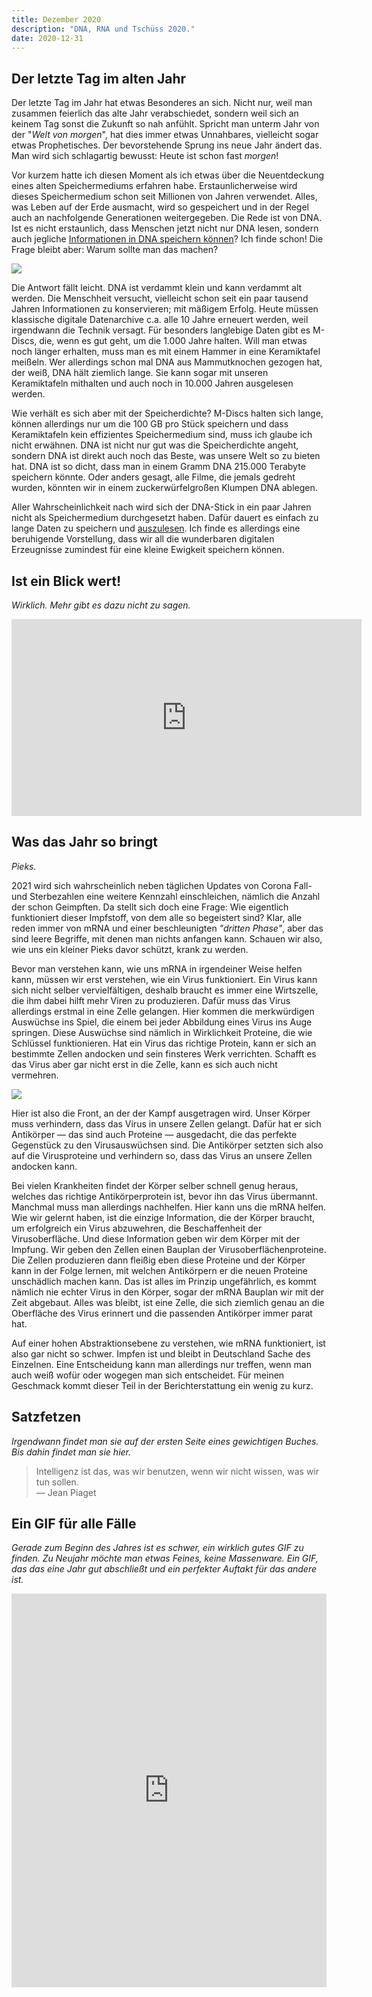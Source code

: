 ```yaml
---
title: Dezember 2020
description: "DNA, RNA und Tschüss 2020."
date: 2020-12-31
---
```


## Der letzte Tag im alten Jahr

Der letzte Tag im Jahr hat etwas Besonderes an sich. Nicht nur, weil man zusammen feierlich das alte Jahr verabschiedet, sondern weil sich an keinem Tag sonst die Zukunft so nah anfühlt. Spricht man unterm Jahr von der "_Welt von morgen_", hat dies immer etwas Unnahbares, vielleicht sogar etwas Prophetisches. Der bevorstehende Sprung ins neue Jahr ändert das. Man wird sich schlagartig bewusst: Heute ist schon fast _morgen_!

Vor kurzem hatte ich diesen Moment als ich etwas über die Neuentdeckung eines alten Speichermediums erfahren habe. Erstaunlicherweise wird dieses Speichermedium schon seit Millionen von Jahren verwendet. Alles, was Leben auf der Erde ausmacht, wird so gespeichert und in der Regel auch an nachfolgende Generationen weitergegeben. Die Rede ist von DNA. Ist es nicht erstaunlich, dass Menschen jetzt nicht nur DNA lesen, sondern auch jegliche [Informationen in DNA speichern können](https://www.twistbioscience.com/products/storage)? Ich finde schon! Die Frage bleibt aber: Warum sollte man das machen?

![](./dna.gif)

Die Antwort fällt leicht. DNA ist verdammt klein und kann verdammt alt werden. Die Menschheit versucht, vielleicht schon seit ein paar tausend Jahren Informationen zu konservieren; mit mäßigem Erfolg. Heute müssen klassische digitale Datenarchive c.a. alle 10 Jahre erneuert werden, weil irgendwann die Technik versagt. Für besonders langlebige Daten gibt es M-Discs, die, wenn es gut geht, um die 1.000 Jahre halten. Will man etwas noch länger erhalten, muss man es mit einem Hammer in eine Keramiktafel meißeln. Wer allerdings schon mal DNA aus Mammutknochen gezogen hat, der weiß, DNA hält ziemlich lange. Sie kann sogar mit unseren Keramiktafeln mithalten und auch noch in 10.000 Jahren ausgelesen werden.

Wie verhält es sich aber mit der Speicherdichte? M-Discs halten sich lange, können allerdings nur um die 100 GB pro Stück speichern und dass Keramiktafeln kein effizientes Speichermedium sind, muss ich glaube ich nicht erwähnen. DNA ist nicht nur gut was die Speicherdichte angeht, sondern DNA ist direkt auch noch das Beste, was unsere Welt so zu bieten hat. DNA ist so dicht, dass man in einem Gramm DNA 215.000 Terabyte speichern könnte. Oder anders gesagt, alle Filme, die jemals gedreht wurden, könnten wir in einem zuckerwürfelgroßen Klumpen DNA ablegen.

Aller Wahrscheinlichkeit nach wird sich der DNA-Stick in ein paar Jahren nicht als Speichermedium durchgesetzt haben. Dafür dauert es einfach zu lange Daten zu speichern und [auszulesen](https://en.wikipedia.org/wiki/DNA_sequencer#Comparison). Ich finde es allerdings eine beruhigende Vorstellung, dass wir all die wunderbaren digitalen Erzeugnisse zumindest für eine kleine Ewigkeit speichern können.

## Ist ein Blick wert!

_Wirklich. Mehr gibt es dazu nicht zu sagen._

<iframe width="560" height="315" src="https://www.youtube.com/embed/lG4VkPoG3ko" frameborder="0" allow="accelerometer; autoplay; clipboard-write; encrypted-media; gyroscope; picture-in-picture" allowfullscreen></iframe>

## Was das Jahr so bringt

_Pieks._

2021 wird sich wahrscheinlich neben täglichen Updates von Corona Fall- und Sterbezahlen eine weitere Kennzahl einschleichen, nämlich die Anzahl der schon Geimpften. Da stellt sich doch eine Frage: Wie eigentlich funktioniert dieser Impfstoff, von dem alle so begeistert sind? Klar, alle reden immer von mRNA und einer beschleunigten _"dritten Phase"_, aber das sind leere Begriffe, mit denen man nichts anfangen kann. Schauen wir also, wie uns ein kleiner Pieks davor schützt, krank zu werden.

Bevor man verstehen kann, wie uns mRNA in irgendeiner Weise helfen kann, müssen wir erst verstehen, wie ein Virus funktioniert. Ein Virus kann sich nicht selber vervielfältigen, deshalb braucht es immer eine Wirtszelle, die ihm dabei hilft mehr Viren zu produzieren. Dafür muss das Virus allerdings erstmal in eine Zelle gelangen. Hier kommen die merkwürdigen Auswüchse ins Spiel, die einem bei jeder Abbildung eines Virus ins Auge springen. Diese Auswüchse sind nämlich in Wirklichkeit Proteine, die wie Schlüssel funktionieren. Hat ein Virus das richtige Protein, kann er sich an bestimmte Zellen andocken und sein finsteres Werk verrichten. Schafft es das Virus aber gar nicht erst in die Zelle, kann es sich auch nicht vermehren.

![](./virus.png)

Hier ist also die Front, an der der Kampf ausgetragen wird. Unser Körper muss verhindern, dass das Virus in unsere Zellen gelangt. Dafür hat er sich Antikörper — das sind auch Proteine — ausgedacht, die das perfekte Gegenstück zu den Virusauswüchsen sind. Die Antikörper setzten sich also auf die Virusproteine und verhindern so, dass das Virus an unsere Zellen andocken kann.

Bei vielen Krankheiten findet der Körper selber schnell genug heraus, welches das richtige Antikörperprotein ist, bevor ihn das Virus übermannt. Manchmal muss man allerdings nachhelfen. Hier kann uns die mRNA helfen. Wie wir gelernt haben, ist die einzige Information, die der Körper braucht, um erfolgreich ein Virus abzuwehren, die Beschaffenheit der Virusoberfläche. Und diese Information geben wir dem Körper mit der Impfung. Wir geben den Zellen einen Bauplan der Virusoberflächenproteine. Die Zellen produzieren dann fleißig eben diese Proteine und der Körper kann in der Folge lernen, mit welchen Antikörpern er die neuen Proteine unschädlich machen kann. Das ist alles im Prinzip ungefährlich, es kommt nämlich nie echter Virus in den Körper, sogar der mRNA Bauplan wir mit der Zeit abgebaut. Alles was bleibt, ist eine Zelle, die sich ziemlich genau an die Oberfläche des Virus erinnert und die passenden Antikörper immer parat hat.

Auf einer hohen Abstraktionsebene zu verstehen, wie mRNA funktioniert, ist also gar nicht so schwer. Impfen ist und bleibt in Deutschland Sache des Einzelnen. Eine Entscheidung kann man allerdings nur treffen, wenn man auch weiß wofür oder wogegen man sich entscheidet. Für meinen Geschmack kommt dieser Teil in der Berichterstattung ein wenig zu kurz.

## Satzfetzen

_Irgendwann findet man sie auf der ersten Seite eines gewichtigen Buches. Bis dahin findet man sie hier._

> Intelligenz ist das, was wir benutzen, wenn wir nicht wissen, was wir tun sollen.  
> — Jean Piaget

## Ein GIF für alle Fälle

_Gerade zum Beginn des Jahres ist es schwer, ein wirklich gutes GIF zu finden. Zu Neujahr möchte man etwas Feines, keine Massenware. Ein GIF, das das eine Jahr gut abschließt und ein perfekter Auftakt für das andere ist._

<div style="width:100%;height:0;padding-bottom:125%;position:relative;"><iframe src="https://giphy.com/embed/h8ZZof09PFO9A5NL8l" width="100%" height="100%" style="position:absolute" frameBorder="0" class="giphy-embed" allowFullScreen></iframe></div>
